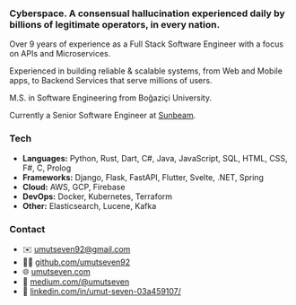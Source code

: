 ### Cyberspace. A consensual hallucination experienced daily by billions of legitimate operators, in every nation.

Over 9 years of experience as a Full Stack Software Engineer with a focus on APIs and Microservices. 

Experienced in building reliable & scalable systems, from Web and Mobile apps, to Backend Services that serve millions of users.

M.S. in Software Engineering from Boğaziçi University.

Currently a Senior Software Engineer at [Sunbeam](https://www.sunbeam.cx/).

### Tech

* **Languages:** Python, Rust, Dart, C#, Java, JavaScript, SQL, HTML, CSS, F#, C, Prolog
* **Frameworks:** Django, Flask, FastAPI, Flutter, Svelte, .NET, Spring
* **Cloud:** AWS, GCP, Firebase
* **DevOps:** Docker, Kubernetes, Terraform
* **Other:** Elasticsearch, Lucene, Kafka

### Contact

- ✉️ [umutseven92@gmail.com](mailto:umutseven92@gmail.com)
- 👨‍💻 [github.com/umutseven92](https://github.com/umutseven92)
- 🌐 [umutseven.com](https://umutseven.com)
- 📰 [medium.com/@umutseven](https://medium.com/@umutseven)
- 👔 [linkedin.com/in/umut-seven-03a459107/](https://www.linkedin.com/in/umut-seven-03a459107/)
